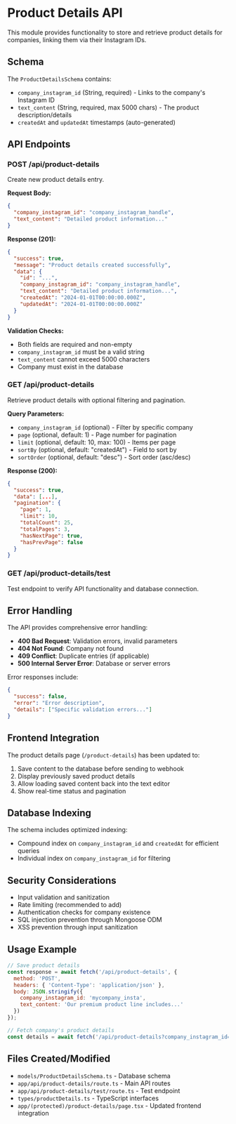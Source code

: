 # Product Details API

This module provides functionality to store and retrieve product details for companies, linking them via their Instagram IDs.

## Schema

The `ProductDetailsSchema` contains:
- `company_instagram_id` (String, required) - Links to the company's Instagram ID
- `text_content` (String, required, max 5000 chars) - The product description/details
- `createdAt` and `updatedAt` timestamps (auto-generated)

## API Endpoints

### POST /api/product-details
Create new product details entry.

**Request Body:**
```json
{
  "company_instagram_id": "company_instagram_handle",
  "text_content": "Detailed product information..."
}
```

**Response (201):**
```json
{
  "success": true,
  "message": "Product details created successfully",
  "data": {
    "id": "...",
    "company_instagram_id": "company_instagram_handle",
    "text_content": "Detailed product information...",
    "createdAt": "2024-01-01T00:00:00.000Z",
    "updatedAt": "2024-01-01T00:00:00.000Z"
  }
}
```

**Validation Checks:**
- Both fields are required and non-empty
- `company_instagram_id` must be a valid string
- `text_content` cannot exceed 5000 characters
- Company must exist in the database

### GET /api/product-details
Retrieve product details with optional filtering and pagination.

**Query Parameters:**
- `company_instagram_id` (optional) - Filter by specific company
- `page` (optional, default: 1) - Page number for pagination
- `limit` (optional, default: 10, max: 100) - Items per page
- `sortBy` (optional, default: "createdAt") - Field to sort by
- `sortOrder` (optional, default: "desc") - Sort order (asc/desc)

**Response (200):**
```json
{
  "success": true,
  "data": [...],
  "pagination": {
    "page": 1,
    "limit": 10,
    "totalCount": 25,
    "totalPages": 3,
    "hasNextPage": true,
    "hasPrevPage": false
  }
}
```

### GET /api/product-details/test
Test endpoint to verify API functionality and database connection.

## Error Handling

The API provides comprehensive error handling:

- **400 Bad Request**: Validation errors, invalid parameters
- **404 Not Found**: Company not found
- **409 Conflict**: Duplicate entries (if applicable)
- **500 Internal Server Error**: Database or server errors

Error responses include:
```json
{
  "success": false,
  "error": "Error description",
  "details": ["Specific validation errors..."]
}
```

## Frontend Integration

The product details page (`/product-details`) has been updated to:
1. Save content to the database before sending to webhook
2. Display previously saved product details
3. Allow loading saved content back into the text editor
4. Show real-time status and pagination

## Database Indexing

The schema includes optimized indexing:
- Compound index on `company_instagram_id` and `createdAt` for efficient queries
- Individual index on `company_instagram_id` for filtering

## Security Considerations

- Input validation and sanitization
- Rate limiting (recommended to add)
- Authentication checks for company existence
- SQL injection prevention through Mongoose ODM
- XSS prevention through input sanitization

## Usage Example

```javascript
// Save product details
const response = await fetch('/api/product-details', {
  method: 'POST',
  headers: { 'Content-Type': 'application/json' },
  body: JSON.stringify({
    company_instagram_id: 'mycompany_insta',
    text_content: 'Our premium product line includes...'
  })
});

// Fetch company's product details
const details = await fetch('/api/product-details?company_instagram_id=mycompany_insta');
```

## Files Created/Modified

- `models/ProductDetailsSchema.ts` - Database schema
- `app/api/product-details/route.ts` - Main API routes
- `app/api/product-details/test/route.ts` - Test endpoint
- `types/productDetails.ts` - TypeScript interfaces
- `app/(protected)/product-details/page.tsx` - Updated frontend integration
